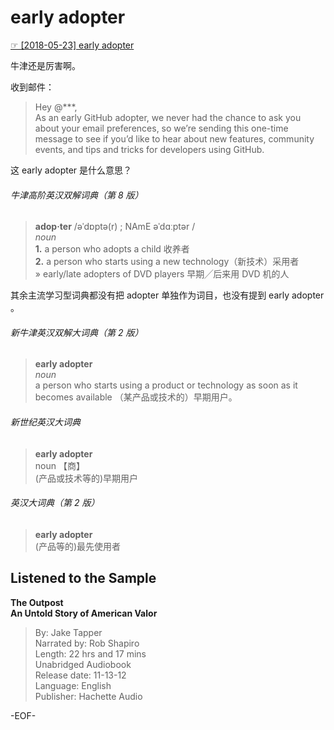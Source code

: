 # early adopter  
[☞ [2018-05-23] early adopter ](https://mp.weixin.qq.com/s/wkQrvCVBF72Zyc1RLcDA-g)    
  
牛津还是厉害啊。  
  
收到邮件：  
>Hey @\*\*\*,  
As an early GitHub adopter, we never had the chance to ask you about your email preferences, so we’re sending this one-time message to see if you’d like to hear about new features, community events, and tips and tricks for developers using GitHub.  
  
这 early adopter 是什么意思？  
  
  
###### 牛津高阶英汉双解词典（第 8 版）  
>**adop·ter** /əˈdɒptə(r) ; NAmE əˈdɑːptər /  
*noun*  
**1.** a person who adopts a child 收养者  
**2.** a person who starts using a new technology（新技术）采用者  
» early/late adopters of DVD players 早期╱后来用 DVD 机的人  
  
其余主流学习型词典都没有把 adopter 单独作为词目，也没有提到 early adopter 。  
  
###### 新牛津英汉双解大词典（第 2 版）  
>**early adopter**  
*noun*  
a person who starts using a product or technology as soon as it becomes available （某产品或技术的）早期用户。  
  
###### 新世纪英汉大词典  
>**early adopter**  
noun 【商】  
 (产品或技术等的)早期用户  
  
###### 英汉大词典（第 2 版）  
>**early adopter**  
(产品等的)最先使用者  
  
## Listened to the Sample  
**The Outpost  
An Untold Story of American Valor**  
>By: Jake Tapper  
Narrated by: Rob Shapiro  
Length: 22 hrs and 17 mins  
Unabridged Audiobook  
Release date: 11-13-12  
Language: English  
Publisher: Hachette Audio  
  
-EOF-  
